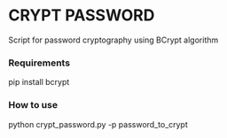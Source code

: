 CRYPT PASSWORD 
==================================

Script for password cryptography using BCrypt algorithm

### Requirements 
pip install bcrypt

### How to use
python crypt_password.py -p password_to_crypt 

